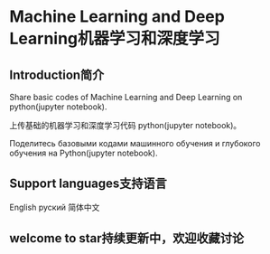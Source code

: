 # Machine Learning and Deep Learning机器学习和深度学习
## Introduction简介
Share basic codes of Machine Learning and Deep Learning on python(jupyter notebook).

上传基础的机器学习和深度学习代码 python(jupyter notebook)。

Поделитесь базовыми кодами машинного обучения и глубокого обучения на Python(jupyter notebook).
## Support languages支持语言
English руский 简体中文
## welcome to star持续更新中，欢迎收藏讨论 
